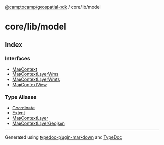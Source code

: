 [@camptocamp/geospatial-sdk](../../../index.md) / core/lib/model

# core/lib/model

## Index

### Interfaces

- [MapContext](interfaces/MapContext.md)
- [MapContextLayerWms](interfaces/MapContextLayerWms.md)
- [MapContextLayerWmts](interfaces/MapContextLayerWmts.md)
- [MapContextView](interfaces/MapContextView.md)

### Type Aliases

- [Coordinate](type-aliases/Coordinate.md)
- [Extent](type-aliases/Extent.md)
- [MapContextLayer](type-aliases/MapContextLayer.md)
- [MapContextLayerGeojson](type-aliases/MapContextLayerGeojson.md)

***

Generated using [typedoc-plugin-markdown](https://www.npmjs.com/package/typedoc-plugin-markdown) and [TypeDoc](https://typedoc.org/)

